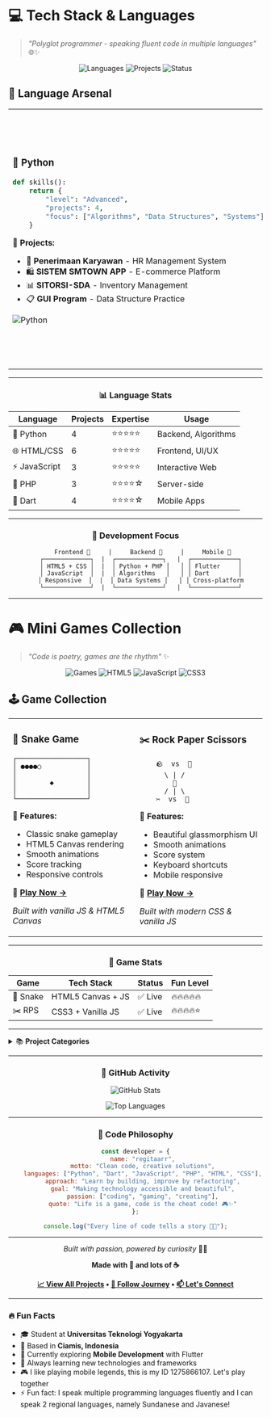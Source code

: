 # 💻 Tech Stack & Languages

> *"Polyglot programmer - speaking fluent code in multiple languages"* 🌐✨

<div align="center">

![Languages](https://img.shields.io/badge/Languages-7-4CAF50?style=for-the-badge&logo=code&logoColor=white)
![Projects](https://img.shields.io/badge/Projects-18+-FF6B6B?style=for-the-badge&logo=rocket&logoColor=white)
![Status](https://img.shields.io/badge/Status-Active-00BCD4?style=for-the-badge&logo=activity&logoColor=white)

</div>

## 🚀 Language Arsenal

<table>
<tr>
<td width="33%">

### 🐍 **Python**
```python
def skills():
    return {
        "level": "Advanced",
        "projects": 4,
        "focus": ["Algorithms", "Data Structures", "Systems"]
    }
```

**🎯 Projects:**
- 🏢 **Penerimaan Karyawan** - HR Management System
- 🛍️ **SISTEM SMTOWN APP** - E-commerce Platform  
- 📊 **SITORSI-SDA** - Inventory Management
- 📋 **GUI Program** - Data Structure Practice

![Python](https://img.shields.io/badge/Python-3776AB?style=flat-square&logo=python&logoColor=white)

</td>
<td width="33%">

### 🌐 **Web Technologies**
```html
<div class="web-stack">
    <span>HTML5</span> +
    <span>CSS3</span> +
    <span>JavaScript</span> +
    <span>PHP</span>
</div>
```

**🎯 Projects:**
- 🎮 **Rock Paper Scissors** - Interactive Game
- 🐍 **Snake Game** - HTML5 Canvas
- 🍜 **SVT Store** - Album Shop Website
- 👤 **Jennie Profile** - Personal Website
- 🏘️ **RW Hub** - Community Management

![HTML5](https://img.shields.io/badge/HTML5-E34F26?style=flat-square&logo=html5&logoColor=white)
![CSS3](https://img.shields.io/badge/CSS3-1572B6?style=flat-square&logo=css3&logoColor=white)
![JavaScript](https://img.shields.io/badge/JavaScript-F7DF1E?style=flat-square&logo=javascript&logoColor=black)
![PHP](https://img.shields.io/badge/PHP-777BB4?style=flat-square&logo=php&logoColor=white)

</td>
<td width="33%">

### 📱 **Mobile Development**
```dart
class MobileDev {
  String framework = "Flutter";
  String language = "Dart";
  List<String> platforms = ["Android", "iOS"];
}
```

**🎯 Projects:**
- ✅ **Smart Presence** - Attendance System
- 🍜 **Kawaii Ramen** - Restaurant App
- 🛡️ **SiKerja App** - Safety Management
- 💬 **OTP Fonnte** - SMS Integration

![Dart](https://img.shields.io/badge/Dart-0175C2?style=flat-square&logo=dart&logoColor=white)
![Flutter](https://img.shields.io/badge/Flutter-02569B?style=flat-square&logo=flutter&logoColor=white)

</td>
</tr>
</table>

---

<div align="center">

### 📊 **Language Stats**

| Language | Projects | Expertise | Usage |
|----------|----------|-----------|-------|
| 🐍 Python | 4 | ⭐⭐⭐⭐⭐ | Backend, Algorithms |
| 🌐 HTML/CSS | 6 | ⭐⭐⭐⭐⭐ | Frontend, UI/UX |
| ⚡ JavaScript | 3 | ⭐⭐⭐⭐⭐ | Interactive Web |
| 🐘 PHP | 3 | ⭐⭐⭐⭐☆ | Server-side |
| 🎯 Dart | 4 | ⭐⭐⭐⭐☆ | Mobile Apps |

</div>

---

<div align="center">

### 🎨 **Development Focus**

```ascii
    Frontend 🎨     |     Backend 🔧     |     Mobile 📱
   ┌─────────────┐  |  ┌─────────────┐   |  ┌─────────────┐
   │ HTML5 + CSS │  |  │ Python + PHP │   │ │ Flutter     │
   │ JavaScript  │  |  │ Algorithms   │   │ │ Dart        │
   │ Responsive  │  |  │ Data Systems │   │ │ Cross-platform
   └─────────────┘  |  └─────────────┘   |  └─────────────┘
```

</div>

---

# 🎮 Mini Games Collection

> *"Code is poetry, games are the rhythm"* ✨

<div align="center">

![Games](https://img.shields.io/badge/Games-2-ff6b6b?style=for-the-badge&logo=gamepad&logoColor=white)
![HTML5](https://img.shields.io/badge/HTML5-E34F26?style=for-the-badge&logo=html5&logoColor=white)
![JavaScript](https://img.shields.io/badge/JavaScript-F7DF1E?style=for-the-badge&logo=javascript&logoColor=black)
![CSS3](https://img.shields.io/badge/CSS3-1572B6?style=for-the-badge&logo=css3&logoColor=white)

</div>

## 🕹️ Game Collection

<table>
<tr>
<td width="50%">

### 🐍 **Snake Game**
```ascii
┌─────────────────┐
│ ●●●●○           │
│                 │
│        ◆        │
│                 │
└─────────────────┘
```

**🎯 Features:**
- Classic snake gameplay
- HTML5 Canvas rendering
- Smooth animations
- Score tracking
- Responsive controls

**🚀 [Play Now →](https://regitarr.github.io/snake-game/)**

*Built with vanilla JS & HTML5 Canvas*

</td>
<td width="50%">

### ✂️ **Rock Paper Scissors**
```ascii
    🪨  vs  📄
      \ | /
        🎲
      / | \
    ✂️  vs  🤖
```

**🎯 Features:**
- Beautiful glassmorphism UI
- Smooth animations
- Score system
- Keyboard shortcuts
- Mobile responsive

**🚀 [Play Now →](https://regitaarr.github.io/Rock-Paper-Scissors-Game/)**

*Built with modern CSS & vanilla JS*

</td>
</tr>
</table>

---

<div align="center">

### 💫 **Game Stats**

| Game | Tech Stack | Status | Fun Level |
|------|------------|--------|-----------|
| 🐍 Snake | HTML5 Canvas + JS | ✅ Live | 🔥🔥🔥🔥🔥 |
| ✂️ RPS | CSS3 + Vanilla JS | ✅ Live | 🔥🔥🔥🔥⭐ |

</div>

---

<details>
<summary>📚 <b>Project Categories</b></summary>

### 🎮 **Games & Interactive**
- 🐍 **Snake Game** - Classic arcade game with HTML5 Canvas
- ✂️ **Rock Paper Scissors** - Modern UI game with animations

### 🏢 **Business Applications**
- 🏢 **Penerimaan Karyawan** - HR Management System (Python)
- 🛍️ **SISTEM SMTOWN APP** - E-commerce Platform (Python)
- 🏪 **Manajemen Data Toko** - Store Management System (PHP)

### 📱 **Mobile Applications**
- ✅ **Smart Presence** - Attendance System (Flutter)
- 🍜 **Kawaii Ramen** - Restaurant App (Flutter)
- 🛡️ **SiKerja App** - Safety Management (Flutter)
- 💬 **OTP Fonnte** - SMS Integration (PHP)

### 🌐 **Web Development**
- 👤 **Jennie Profile** - Personal Website (HTML/CSS)
- 🎤 **YG Entertainment** - Company Profile (CSS)
- 🏘️ **RW Hub** - Community Management (PHP)
- 🍜 **SVT Store** - Album Shop Website (HTML)
- 👥 **I/O Data Penduduk** - Population Data System (JavaScript)

### 🔧 **System & Utilities**
- 📊 **SITORSI-SDA** - Inventory Management (Python)
- 📋 **GUI Program** - Data Structure Practice (Python)
- 🏗️ **SIKERJA** - UI Design (OOP Technology)

</details>

---

<div align="center">

### 🌟 **GitHub Activity**

![GitHub Stats](https://github-readme-stats.vercel.app/api?username=regitaarr&show_icons=true&theme=radical&hide_border=true&bg_color=0D1117&title_color=F85D7F&icon_color=F85D7F&text_color=FFFFFF)

![Top Languages](https://github-readme-stats.vercel.app/api/top-langs/?username=regitaarr&layout=compact&theme=radical&hide_border=true&bg_color=0D1117&title_color=F85D7F&text_color=FFFFFF)

</div>

---

<div align="center">

### 💫 **Code Philosophy**

```javascript
const developer = {
    name: "regitaarr",
    motto: "Clean code, creative solutions",
    languages: ["Python", "Dart", "JavaScript", "PHP", "HTML", "CSS"],
    approach: "Learn by building, improve by refactoring",
    goal: "Making technology accessible and beautiful",
    passion: ["coding", "gaming", "creating"],
    quote: "Life is a game, code is the cheat code! 🎮✨"
};

console.log("Every line of code tells a story 📖✨");
```

</div>

---

<div align="center">

*Built with passion, powered by curiosity* 🚀💖

**Made with 💖 and lots of ☕**

**[📈 View All Projects](https://github.com/regitaarr?tab=repositories) • [🌟 Follow Journey](https://github.com/regitaarr) • [📫 Let's Connect](https://instagram.com/regitaarr)**

</div>

---

<div align="left">

### 🔥 **Fun Facts**

- 🎓 Student at **Universitas Teknologi Yogyakarta**
- 📍 Based in **Ciamis, Indonesia**
- 🎯 Currently exploring **Mobile Development** with Flutter
- 🌱 Always learning new technologies and frameworks
- 🎮 I like playing mobile legends, this is my ID 1275866107. Let's play together
- ⚡ Fun fact: I speak multiple programming languages fluently and I can speak 2 regional languages, namely Sundanese and Javanese!

</div>
